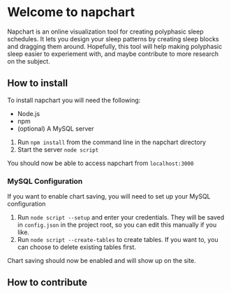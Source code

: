 # Welcome to napchart

Napchart is an online visualization tool for creating polyphasic sleep schedules. It lets you design your sleep patterns by creating sleep blocks and dragging them around. Hopefully, this tool will help making polyphasic sleep easier to experiement with, and maybe contribute to more research on the subject.

## How to install

To install napchart you will need the following:

* Node.js
* npm
* (optional) A MySQL server

1. Run `npm install` from the command line in the napchart directory
2. Start the server `node script`

You should now be able to access napchart from `localhost:3000`

### MySQL Configuration

If you want to enable chart saving, you will need to set up your MySQL configuration

1. Run `node script --setup` and enter your credentials. They will be saved in `config.json` in the project root, so you can edit this manually if you like.
2. Run `node script --create-tables` to create tables. If you want to, you can choose to delete existing tables first.

Chart saving should now be enabled and will show up on the site.

## How to contribute